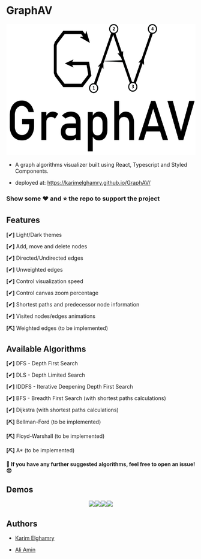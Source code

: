 # GraphAV

<p align="center"><img height="350px" src="screenshots/GraphAV.png"></p>

- A graph algorithms visualizer built using React, Typescript and Styled Components.

- deployed at: https://karimelghamry.github.io/GraphAV/

### Show some :heart: and :star: the repo to support the project

## Features

**[✔]** Light/Dark themes

**[✔]** Add, move and delete nodes

**[✔]** Directed/Undirected edges

**[✔]** Unweighted edges

**[✔]** Control visualization speed

**[✔]** Control canvas zoom percentage

**[✔]** Shortest paths and predecessor node information

**[✔]** Visited nodes/edges animations

**[⛏]** Weighted edges (to be implemented)

## Available Algorithms

**[✔]** DFS - Depth First Search

**[✔]** DLS - Depth Limited Search

**[✔]** IDDFS - Iterative Deepening Depth First Search

**[✔]** BFS - Breadth First Search (with shortest paths calculations)

**[✔]** Dijkstra (with shortest paths calculations)

**[⛏]** Bellman-Ford (to be implemented)

**[⛏]** Floyd-Warshall (to be implemented)

**[⛏]** A\* (to be implemented)

**🎉 If you have any further suggested algorithms, feel free to open an issue! 😎**

## Demos

<p align="center"><img width="400px" src="https://media.giphy.com/media/H7f7EJhDl6b0Bjak1K/giphy.gif"><img width="400px" src="https://media.giphy.com/media/S8MtOaYjNEZIDtUhgb/giphy.gif"><img width="400px" src="https://media.giphy.com/media/L1K4LMxTaZ68j2qLo4/giphy.gif"><img width="400px" src="https://media.giphy.com/media/XDGHPH6auW8L1xT3cg/giphy.gif"></p>

## Authors

- [Karim Elghamry](https://github.com/KarimElghamry)

- [Ali Amin](https://github.com/Ali-Amin)

